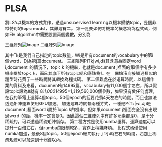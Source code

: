 # PLSA
將LSA以機率的方式實作，透過unsupervised learning以機率歸納topic，是個非常特別的topic model，其難處有二。
第一是要如何將機率的概念寫為程式碼，例如EM algorithm中需要設置兩個變數，分別為

三維陣列![image](https://github.com/AppleHank/Image/blob/main/%E8%9E%A2%E5%B9%95%E6%93%B7%E5%8F%96%E7%95%AB%E9%9D%A2%202021-01-16%20170148.jpg?raw=true)
二維陣列![image](https://github.com/AppleHank/Image/blob/main/%E8%9E%A2%E5%B9%95%E6%93%B7%E5%8F%96%E7%95%AB%E9%9D%A2%202021-01-16%20170338.jpg?raw=true)

其中Tk是我們自己指定的topic數量，Wi是所有document的vocabulary中的第i個word，Dj為第j篇document。
三維陣列P(Tk|wi,dj)其含意為固定word i,document j的情況下，topic k 的機率，也就是document j裡面的第i個字有多少機率屬於topic k，而且其底下所有topic總和應該為1。在一開始沒有接觸過類似的題型時花費了一些時間將其轉換為程式碼。
第二個難處在於運算時間，以這個作業的資料及來看，document有14995篇，vocabulary有11,000個字左右，所以假設topic設為8就有 8*11,000*14995=1,319,560,000個參數，如果沒有做任何處理，在我的筆電上運算4個topic，50個epoch的話要花費4天左右的時間。而且也無法透過矩陣運算使用GPU加速。
加速運算時間有兩種方式，一種是P(Tk|wi,dj)是document j裡面word i屬於Topic k的機率，但如果document j裡面完全沒有出現過word i的話，機率一定會是0。因此這個三維陣列中有許多元素都是0，是十分稀疏的，可以透過稀疏矩陣儲存。
第二種方式是使用numba運算，運算速度可以提升一百倍左右，但numba的限制較多，實作上稍嫌麻煩。
此程式碼僅使用numba加速，最後8個topic，50個epoch總共執行了1小時左右的時間，若加上稀疏矩陣可以加速到十分鐘以內。



